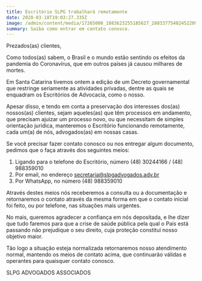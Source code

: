 ```yaml
---
title: Escritório SLPG trabalhará remotamente
date: 2020-03-18T19:03:27.335Z
image: /admin/content/media/17265000_1883623255185627_2803377540245220910_n.png
summary: Saiba como entrar em contato conosco.
---
```

Prezados(as) clientes,

Como todos(as) sabem, o Brasil e o mundo estão sentindo os efeitos da pandemia do Coronavírus, que em outros países já causou milhares de mortes.

Em Santa Catarina tivemos ontem a edição de um Decreto governamental que restringe seriamente as atividades privadas, dentre as quais se enquadram os Escritórios de Advocacia, como o nosso.

Apesar disso, e tendo em conta a preservação dos interesses dos(as) nossos(as) clientes, sejam aqueles(as) que têm processos em andamento, que precisam ajuizar um processo novo, ou que necessitam de simples orientação jurídica, manteremos o Escritório funcionando remotamente, cada um(a) de nós, advogados(as) em nossas casas.

Se você precisar fazer contato conosco ou nos entregar algum documento, pedimos que o faça através dos seguintes meios:

1. Ligando para o telefone do Escritório, número (48) 30244166 / (48) 988359010
2. Por email, no endereço secretaria@slpgadvogados.adv.br
3. Por WhatsApp, no número (48) 988359010

Através destes meios nós receberemos a consulta ou a documentação e retornaremos o contato através da mesma forma em que o contato inicial foi feito, ou por telefone, nas situações mais urgentes. 

No mais, queremos agradecer a confiança em nós depositada, e lhe dizer que tudo faremos para que a crise de saúde pública pela qual o País está passando não prejudique o seu direito, cuja proteção constitui nosso objetivo maior.

Tão logo a situação esteja normalizada retornaremos nosso atendimento normal, mantendo os meios de contato acima, que continuarão válidas e operantes para quaisquer contato conosco.

SLPG ADVOGADOS ASSOCIADOS

